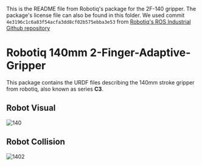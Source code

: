 This is the README file from Robotiq's package for the 2F-140 gripper. The package's license file can also be found in this folder.
We used commit `4e3196c1c6a83f54acfa3dd8cf02b575ebba3e53` from [Robotiq's ROS Industrial Github repository](https://github.com/ros-industrial/robotiq)

# Robotiq 140mm 2-Finger-Adaptive-Gripper

This package contains the URDF files describing the 140mm stroke gripper from robotiq, also known as series **C3**.

## Robot Visual
![140](https://user-images.githubusercontent.com/8356912/49428409-463f8580-f7a6-11e8-8278-5246acdc5c14.png)

## Robot Collision
![1402](https://user-images.githubusercontent.com/8356912/49428407-463f8580-f7a6-11e8-9c4e-df69e478f107.png)
